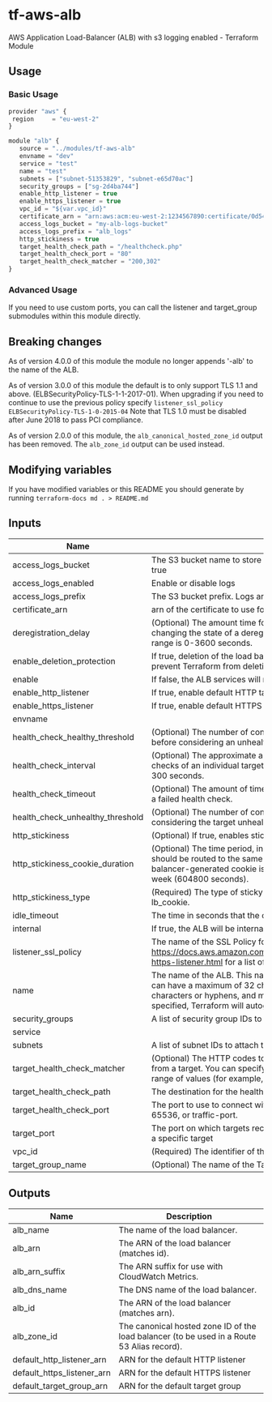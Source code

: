 # tf-aws-alb

AWS Application Load-Balancer (ALB) with s3 logging enabled - Terraform Module

## Usage

### Basic Usage

```js
provider "aws" {
 region     = "eu-west-2"
}

module "alb" {
   source = "../modules/tf-aws-alb"
   envname = "dev"
   service = "test"
   name = "test"
   subnets = ["subnet-51353829", "subnet-e65d70ac"]
   security_groups = ["sg-2d4ba744"]
   enable_http_listener = true
   enable_https_listener = true
   vpc_id = "${var.vpc_id}"
   certificate_arn = "arn:aws:acm:eu-west-2:1234567890:certificate/0d549bc3-17c2-4124-82e4-8dcd2d58fe8a"
   access_logs_bucket = "my-alb-logs-bucket"
   access_logs_prefix = "alb_logs"
   http_stickiness = true
   target_health_check_path = "/healthcheck.php"
   target_health_check_port = "80"
   target_health_check_matcher = "200,302"
}
```

### Advanced Usage

If you need to use custom ports, you can call the listener and target_group submodules within this module directly.

## Breaking changes

As of version 4.0.0 of this module the module no longer appends '-alb' to the
name of the ALB.

As of version 3.0.0 of this module the default is to only support TLS 1.1 and
above.
(ELBSecurityPolicy-TLS-1-1-2017-01).  When upgrading if you need to continue
to use the previous policy specify
`listener_ssl_policy` `ELBSecurityPolicy-TLS-1-0-2015-04`
Note that TLS 1.0 must be disabled after June 2018 to pass PCI compliance.

As of version 2.0.0 of this module, the `alb_canonical_hosted_zone_id` output
has been removed.  The `alb_zone_id` output can be used instead.

## Modifying variables

If you have modified variables or this README you should generate by running `terraform-docs md . > README.md`



## Inputs

| Name | Description | Default | Required |
|------|-------------|:-----:|:-----:|
| access_logs_bucket | The S3 bucket name to store the logs in. Valid only if access_logs is set to true | - | yes |
| access_logs_enabled | Enable or disable logs | `true` | no |
| access_logs_prefix | The S3 bucket prefix. Logs are stored in the root if not configured | `alb_logs` | no |
| certificate_arn | arn of the certificate to use for HTTPS listner | `` | no |
| deregistration_delay | (Optional) The amount time for Elastic Load Balancing to wait before changing the state of a deregistering target from draining to unused. The range is 0-3600 seconds. | `300` | no |
| enable_deletion_protection | If true, deletion of the load balancer will be disabled via the AWS API. This will prevent Terraform from deleting the load balancer. | `false` | no |
| enable | If false, the ALB services will not be provisioned | `true` | no |
| enable_http_listener | If true, enable default HTTP target group and listener | `false` | no |
| enable_https_listener | If true, enable default HTTPS target group and listener | `false` | no |
| envname |  | - | yes |
| health_check_healthy_threshold | (Optional) The number of consecutive health checks successes required before considering an unhealthy target healthy. | `2` | no |
| health_check_interval | (Optional) The approximate amount of time, in seconds, between health checks of an individual target. Minimum value 5 seconds, Maximum value 300 seconds. | `5` | no |
| health_check_timeout | (Optional) The amount of time, in seconds, during which no response means a failed health check. | `3` | no |
| health_check_unhealthy_threshold | (Optional) The number of consecutive health check failures required before considering the target unhealthy. | `2` | no |
| http_stickiness | (Optional) If true, enables stickiness | `false` | no |
| http_stickiness_cookie_duration | (Optional) The time period, in seconds, during which requests from a client should be routed to the same target. After this time period expires, the load balancer-generated cookie is considered stale. The range is 1 second to 1 week (604800 seconds). | `86400` | no |
| http_stickiness_type | (Required) The type of sticky sessions. The only current possible value is lb_cookie. | `lb_cookie` | no |
| idle_timeout | The time in seconds that the connection is allowed to be idle. | `60` | no |
| internal | If true, the ALB will be internal | `false` | no |
| listener_ssl_policy | The name of the SSL Policy for the listener. See https://docs.aws.amazon.com/elasticloadbalancing/latest/application/create-https-listener.html for a list of policies. | `ELBSecurityPolicy-TLS-1-1-2017-01` | no |
| name | The name of the ALB. This name must be unique within your AWS account, can have a maximum of 32 characters, must contain only alphanumeric characters or hyphens, and must not begin or end with a hyphen. If not specified, Terraform will autogenerate a name beginning with tf-lb. | - | yes |
| security_groups | A list of security group IDs to assign to the LB | `<list>` | no |
| service |  | - | yes |
| subnets | A list of subnet IDs to attach to the LB | `<list>` | no |
| target_health_check_matcher | (Optional) The HTTP codes to use when checking for a successful response from a target. You can specify multiple values (for example, "200,202") or a range of values (for example, "200-299"). | `200` | no |
| target_health_check_path | The destination for the health check request. | `/` | no |
| target_health_check_port | The port to use to connect with the target. Valid values are either ports 1-65536, or traffic-port. | `80` | no |
| target_port | The port on which targets receive traffic, unless overridden when registering a specific target | `80` | no |
| vpc_id | (Required) The identifier of the VPC in which to create the target group. | `` | no |
| target_group_name | (Optional) The name of the Target Group to override default value | `` | no |

## Outputs

| Name | Description |
|------|-------------|
| alb_name | The name of the load balancer. |
| alb_arn | The ARN of the load balancer (matches id). |
| alb_arn_suffix | The ARN suffix for use with CloudWatch Metrics. |
| alb_dns_name | The DNS name of the load balancer. |
| alb_id | The ARN of the load balancer (matches arn). |
| alb_zone_id | The canonical hosted zone ID of the load balancer (to be used in a Route 53 Alias record). |
| default_http_listener_arn | ARN for the default HTTP listener |
| default_https_listener_arn | ARN for the default HTTPS listener |
| default_target_group_arn | ARN for the default target group |

